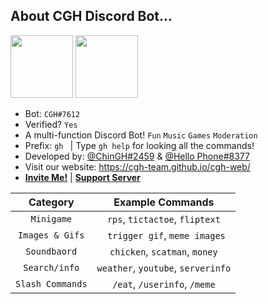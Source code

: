## About CGH Discord Bot...

<img src="https://avatars.githubusercontent.com/u/94438186?s=200&v=4" width=100px height=100px> <img src="https://cdn.discordapp.com/attachments/927468748334563348/1067264249589665852/avatar.png" width=100px height=100px> 

- Bot: `CGH#7612`
- Verified? `Yes`
- A multi-function Discord Bot! `Fun` `Music` `Games` `Moderation`
- Prefix: `gh ` | Type `gh help` for looking all the commands!
- Developed by: [@ChinGH#2459](https://github.com/chingh1123) & [@Hello Phone#8377](https://github.com/hello1234316)
- Visit our website: https://cgh-team.github.io/cgh-web/
- [**Invite Me!**](https://discord.com/api/oauth2/authorize?client_id=837564399833055272&permissions=4063558227&scope=bot%20applications.commands) | [**Support Server**](https://discord.gg/ZaExNbkjPt)

|   Category   |     Example Commands      |
|:----------:|:-------------:|
| `Minigame` | `rps`, `tictactoe`, `fliptext` |
| `Images & Gifs` |   ` trigger gif`, `meme images`   |
| `Soundbaord` | `chicken`, `scatman`, `money` |
| `Search/info` | `weather`, `youtube`, `serverinfo` |
| `Slash Commands` | `/eat`, `/userinfo`, `/meme` |
